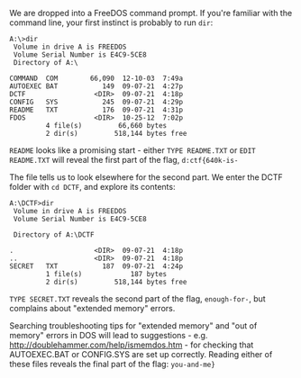 We are dropped into a FreeDOS command prompt. If you're familiar with the command line, your first instinct is probably to run `dir`:

```
A:\>dir                                                                         
 Volume in drive A is FREEDOS                                                   
 Volume Serial Number is E4C9-5CE8                                              
 Directory of A:\                                                               
                                                                                
COMMAND  COM        66,090  12-10-03  7:49a                                     
AUTOEXEC BAT           149  09-07-21  4:27p                                     
DCTF                 <DIR>  09-07-21  4:18p                                     
CONFIG   SYS           245  09-07-21  4:29p                                     
README   TXT           176  09-07-21  4:31p                                     
FDOS                 <DIR>  10-25-12  7:02p                                     
         4 file(s)         66,660 bytes                                         
         2 dir(s)         518,144 bytes free                                    
```

`README` looks like a promising start - either `TYPE README.TXT` or `EDIT README.TXT` will reveal the first part of the flag, `d:ctf{640k-is-`

The file tells us to look elsewhere for the second part. We enter the DCTF folder with `cd DCTF`, and explore its contents:

```
A:\DCTF>dir                                                                     
 Volume in drive A is FREEDOS                                                   
 Volume Serial Number is E4C9-5CE8                                              
                                                                                
 Directory of A:\DCTF                                                           
                                                                                
.                    <DIR>  09-07-21  4:18p                                     
..                   <DIR>  09-07-21  4:18p                                     
SECRET   TXT           187  09-07-21  4:24p                                     
         1 file(s)            187 bytes                                         
         2 dir(s)         518,144 bytes free                                    
```

`TYPE SECRET.TXT` reveals the second part of the flag, `enough-for-`, but complains about "extended memory" errors.

Searching troubleshooting tips for "extended memory" and "out of memory" errors in DOS will lead to suggestions - e.g. http://doublehammer.com/help/ismemdos.htm - for checking that AUTOEXEC.BAT or CONFIG.SYS are set up correctly. Reading either of these files reveals the final part of the flag: `you-and-me}`